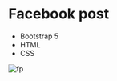 # Facebook post
- Bootstrap 5
- HTML
- CSS

![fp](https://user-images.githubusercontent.com/86317658/193132065-984a4415-1b9a-4444-99a4-84a00a766684.png)
